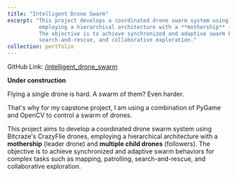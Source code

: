 ```yaml
---
title: "Intelligent Drone Swarm"
excerpt: "This project develops a coordinated drone swarm system using ESP32 microcontrollers and Bitcraze's CrazyFlie, 
          employing a hierarchical architecture with a **mothership** (leader drone) and **multiple child drones** (followers). 
          The objective is to achieve synchronized and adaptive swarm behaviors for complex tasks such as mapping, patrolling, 
          search-and-rescue, and collaborative exploration."
collection: portfolio
---
```


GitHub Link: [/intelligent_drone_swarm](https://github.com/carrliitos/intelligent_drone_swarm)

**Under construction**

Flying a single drone is hard. A swarm of them? Even harder.

That's why for my capstone project, I am using a combination of PyGame and OpenCV to control a swarm of drones.

This project aims to develop a coordinated drone swarm system using Bitcraze's CrazyFlie drones, employing a hierarchical 
architecture with a **mothership** (leader drone) and **multiple child drones** (followers). The objective is to achieve 
synchronized and adaptive swarm behaviors for complex tasks such as mapping, patrolling, search-and-rescue, and 
collaborative exploration.
